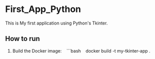 # First_App_Python
This is My first application using Python's Tkinter.

## How to run
1. Build the Docker image:
   ```bash
   docker build -t my-tkinter-app .